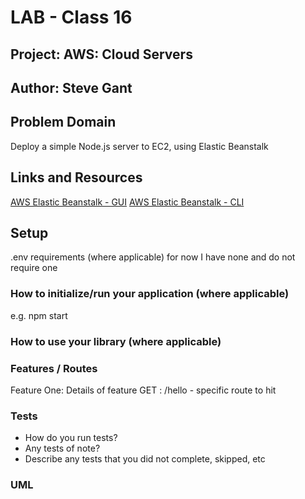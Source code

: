 # LAB - Class 16

## Project: AWS: Cloud Servers

## Author: Steve Gant

## Problem Domain
Deploy a simple Node.js server to EC2, using Elastic Beanstalk

## Links and Resources
[AWS Elastic Beanstalk - GUI](http://cloudservergui-env-1.eba-xixhgrjj.us-east-1.elasticbeanstalk.com/)
[AWS Elastic Beanstalk - CLI](http://cloud-server-dev22.us-west-2.elasticbeanstalk.com/)

## Setup
.env requirements (where applicable)
for now I have none and do not require one

### How to initialize/run your application (where applicable)
e.g. npm start

### How to use your library (where applicable)

### Features / Routes
Feature One: Details of feature
GET : /hello - specific route to hit

### Tests
- How do you run tests?
- Any tests of note?
- Describe any tests that you did not complete, skipped, etc

### UML
